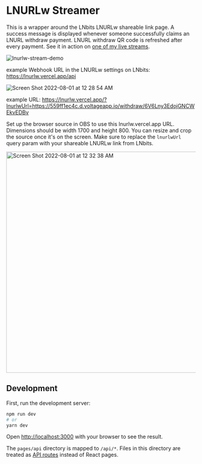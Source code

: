 # LNURLw Streamer

This is a wrapper around the LNbits LNURLw shareable link page. A success message is displayed whenever someone successfully claims an LNURL withdraw payment. LNURL withdraw QR code is refreshed after every payment. See it in action on [one of my live streams](https://youtu.be/zpt9jtYHD8g).

![lnurlw-stream-demo](https://user-images.githubusercontent.com/3655410/182078199-06bdd8b8-f90a-4681-a039-63b25136f559.gif)


example Webhook URL in the LNURLw settings on LNbits: https://lnurlw.vercel.app/api

![Screen Shot 2022-08-01 at 12 28 54 AM](https://user-images.githubusercontent.com/3655410/182078423-f89fe86f-7bdc-48d2-bfe0-e8760179b88a.png)


example URL: https://lnurlw.vercel.app/?lnurlwUrl=https://559ff1ec4c.d.voltageapp.io/withdraw/6V6Lny3EdojGNCWEkvEDBv

Set up the browser source in OBS to use this lnurlw.vercel.app URL. Dimensions should be width 1700 and height 800. You can resize and crop the source once it's on the screen. Make sure to replace the `lnurlwUrl` query param with your shareable LNURLw link from LNbits.

<img width="587" alt="Screen Shot 2022-08-01 at 12 32 38 AM" src="https://user-images.githubusercontent.com/3655410/182078800-52f501c2-a576-4760-955f-fd55c84bea07.png">


## Development

First, run the development server:

```bash
npm run dev
# or
yarn dev
```

Open [http://localhost:3000](http://localhost:3000) with your browser to see the result.

The `pages/api` directory is mapped to `/api/*`. Files in this directory are treated as [API routes](https://nextjs.org/docs/api-routes/introduction) instead of React pages.
